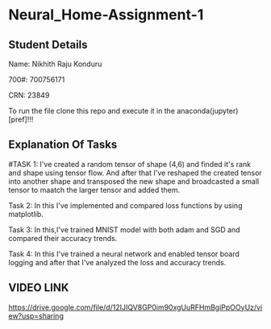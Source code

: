 # Neural_Home-Assignment-1

## Student Details
Name: Nikhith Raju Konduru

700#: 700756171

CRN: 23849

To run the file clone this repo and execute it in the anaconda(jupyter)[pref]!!!

## Explanation Of Tasks

#TASK 1:
I've created a random tensor of shape (4,6) and finded it's rank and shape using tensor flow.
And after that I've reshaped the created tensor into another shape and transposed the new shape and broadcasted a small tensor to maatch the larger tensor and added them.

Task 2:
In this I've implemented and compared loss functions by using matplotlib.

Task 3:
In this,I've trained MNIST model with both adam and SGD and compared their accuracy trends.

Task 4:
In this I've trained a neural network and enabled tensor board logging and after that I've analyzed the loss and accuracy trends.

## VIDEO LINK
https://drive.google.com/file/d/12IJIQV8GP0im90xgUuRFHmBgiPpOOyUz/view?usp=sharing

